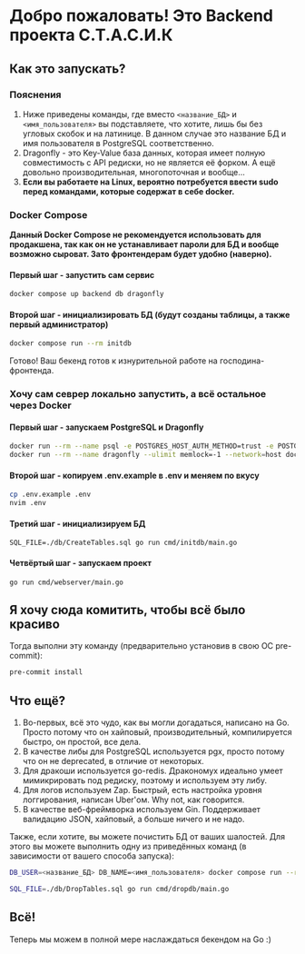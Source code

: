 # Добро пожаловать! Это Backend проекта С.Т.А.С.И.К

## Как это запускать?

### Пояснения

1. Ниже приведены команды, где вместо `<название_БД>` и `<имя_пользователя>` вы подставляете, что хотите, лишь бы без угловых скобок и на латинице. В данном случае это название БД и имя пользователя в PostgreSQL соответственно.
2. Dragonfly - это Key-Value база данных, которая имеет полную совместимость с API редиски, но не является её форком. А ещё довольно производительная, многопоточная и вообще...
3. **Если вы работаете на Linux, вероятно потребуется ввести sudo перед командами, которые содержат в себе docker.**

### Docker Compose

**Данный Docker Compose не рекомендуется использовать для продакшена, так как он не устанавливает пароли для БД и вообще возможно сыроват. Зато фронтендерам будет удобно (наверно).**

#### Первый шаг - запустить сам сервис

```sh
docker compose up backend db dragonfly
```

#### Второй шаг - инициализировать БД (будут созданы таблицы, а также первый администратор)

```sh
docker compose run --rm initdb
```


Готово! Ваш бекенд готов к изнурительной работе на господина-фронтенда.

### Хочу сам севрер локально запустить, а всё остальное через Docker

#### Первый шаг - запускаем PostgreSQL и Dragonfly

```sh
docker run --rm --name psql -e POSTGRES_HOST_AUTH_METHOD=trust -e POSTGRES_DB=<название_БД> -e POSTGRES_USER=<имя_пользователя> --network=host postgres:17.1-alpine
docker run --rm --name dragonfly --ulimit memlock=-1 --network=host docker.dragonflydb.io/dragonflydb/dragonfly
```

#### Второй шаг - копируем .env.example в .env и меняем по вкусу

```sh
cp .env.example .env
nvim .env
```

#### Третий шаг - инициализируем БД

```
SQL_FILE=./db/CreateTables.sql go run cmd/initdb/main.go
```

#### Четвёртый шаг - запускаем проект

```
go run cmd/webserver/main.go
```

## Я хочу сюда комитить, чтобы всё было красиво

Тогда выполни эту команду (предварительно установив в свою ОС pre-commit):

```sh
pre-commit install
```

## Что ещё?

1. Во-первых, всё это чудо, как вы могли догадаться, написано на Go. Просто потому что он хайповый, производительный, компилируется быстро, он простой, все дела.
2. В качестве либы для PostgreSQL используется pgx, просто потому что он не deprecated, в отличие от некоторых.
3. Для дракоши используется go-redis. Дракономух идеально умеет мимикрировать под редиску, поэтому и используем эту либу.
4. Для логов используем Zap. Быстрый, есть настройка уровня логгирования, написан Uber'ом. Why not, как говорится.
5. В качестве веб-фреймворка используем Gin. Поддерживает валидацию JSON, хайповый, а больше ничего и не надо.

Также, если хотите, вы можете почистить БД от ваших шалостей. Для этого вы можете выполнить одну из приведённых команд (в зависимости от вашего способа запуска):

```sh
DB_USER=<название_БД> DB_NAME=<имя_пользователя> docker compose run --rm dropdb
```

```sh
SQL_FILE=./db/DropTables.sql go run cmd/dropdb/main.go
```

## Всё!

Теперь мы можем в полной мере наслаждаться бекендом на Go :)
